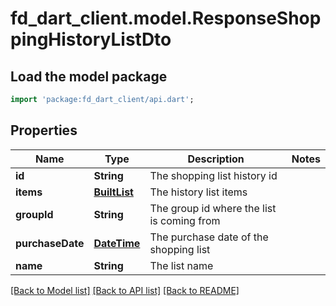 # fd_dart_client.model.ResponseShoppingHistoryListDto

## Load the model package
```dart
import 'package:fd_dart_client/api.dart';
```

## Properties
Name | Type | Description | Notes
------------ | ------------- | ------------- | -------------
**id** | **String** | The shopping list history id | 
**items** | [**BuiltList<ResponseShoppingHistoryItemDto>**](ResponseShoppingHistoryItemDto.md) | The history list items | 
**groupId** | **String** | The group id where the list is coming from | 
**purchaseDate** | [**DateTime**](DateTime.md) | The purchase date of the shopping list | 
**name** | **String** | The list name | 

[[Back to Model list]](../README.md#documentation-for-models) [[Back to API list]](../README.md#documentation-for-api-endpoints) [[Back to README]](../README.md)


